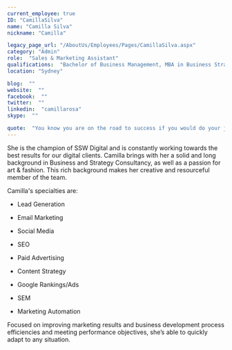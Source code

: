 ```yaml
---
current_employee: true
ID: "CamillaSilva"
name: "Camilla Silva"
nickname: "Camilla"

legacy_page_url: "/AboutUs/Employees/Pages/CamillaSilva.aspx"
category: "Admin"
role:  "Sales & Marketing Assistant"
qualifications:  "Bachelor of Business Management, MBA in Business Strategic Management"
location: "Sydney"

blog:  ""
website:  ""
facebook:  ""
twitter:  ""
linkedin:  "camillarosa"
skype:  ""

quote:  "You know you are on the road to success if you would do your job, and not be paid for it.  -- Oprah Winfrey"
---
```


She is the champion of SSW Digital and is constantly working towards the best results for our digital clients. Camilla brings with her a solid and long background in Business and Strategy Consultancy, as well as a passion for art & fashion. This rich background makes her creative and resourceful member of the team.  

Camilla's specialties are:  

*   Lead Generation  

*   Email Marketing
*   Social Media
*   SEO  

*   Paid Advertising
*   Content Strategy
*   Google Rankings/Ads  

*   SEM
*   Marketing Automation  

Focused on improving marketing results and business development process efficiencies and meeting performance objectives, she’s able to quickly adapt to any situation.   